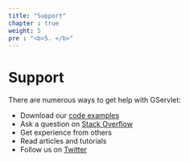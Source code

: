 ```yaml
---
title: "Support"
chapter : true
weight: 5
pre : "<b>5. </b>"
---
```


# Support

There are numerous ways to get help with GServlet:

* Download our [code examples](https://github.com/GServlet/gservlet-examples)
* Ask a question on [Stack Overflow](https://stackoverflow.com/)
* Get experience from others
* Read articles and tutorials
* Follow us on [Twitter](https://twitter.com/intent/follow?screen_name=gservlet)

